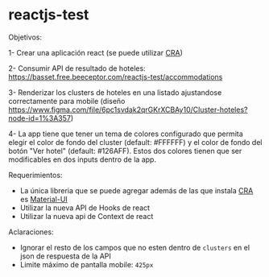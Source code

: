 # reactjs-test

Objetivos:

1- Crear una aplicación react (se puede utilizar [CRA](https://create-react-app.dev/))

2- Consumir API de resultado de hoteles: https://basset.free.beeceptor.com/reactjs-test/accommodations

3- Renderizar los clusters de hoteles en una listado ajustandose correctamente para mobile (diseño https://www.figma.com/file/6pc1svdak2qrGKrXCBAy10/Cluster-hoteles?node-id=1%3A357)

4- La app tiene que tener un tema de colores configurado que permita elegir el color de fondo del cluster (default: #FFFFFF) y el color de fondo del botón "Ver hotel" (default: #126AFF). Estos dos colores tienen que ser modificables en dos inputs dentro de la app.

Requerimientos:

* La única libreria que se puede agregar además de las que instala [CRA](https://create-react-app.dev/) es [Material-UI](https://material-ui.com/)
* Utilizar la nueva API de Hooks de react
* Utilizar la nueva api de Context de react

Aclaraciones:

* Ignorar el resto de los campos que no esten dentro de `clusters` en el json de respuesta de la API
* Limite máximo de pantalla mobile: `425px`
